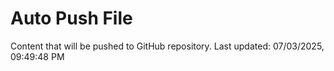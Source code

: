 # Auto Push File

Content that will be pushed to GitHub repository.
Last updated: 07/03/2025, 09:49:48 PM